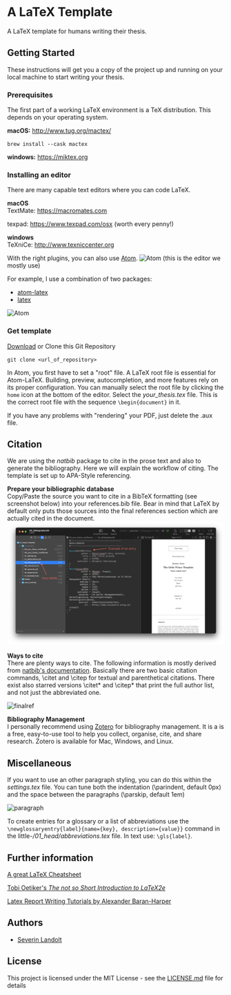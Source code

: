 # A LaTeX Template

A LaTeX template for humans writing their thesis.

## Getting Started

These instructions will get you a copy of the project up and running on your local machine to start writing your thesis.

### Prerequisites
The first part of a working LaTeX environment is a TeX distribution. This depends on your operating system.  

**macOS:**
http://www.tug.org/mactex/

```console
brew install --cask mactex
```


**windows:**
https://miktex.org

### Installing an editor

There are many capable text editors where you can code LaTeX.

**macOS**\
TextMate: https://macromates.com

texpad: https://www.texpad.com/osx (worth every penny!)

**windows**\
TeXniCe: http://www.texniccenter.org

With the right plugins, you can also use [Atom](https://atom.io).
![Atom](https://raw.githubusercontent.com/severinlandolt/latex-thesis-template/master/images/atom01.png) (this is the editor we mostly use)

For example, I use a combination of two packages:

- [atom-latex](https://atom.io/packages/atom-latex)
- [latex](https://atom.io/packages/latex)

![Atom](https://raw.githubusercontent.com/severinlandolt/latex-thesis-template/master/images/atom-packages.png)

### Get template

[Download](https://github.com/severinlandolt/latex-thesis-template/archive/master.zip) or Clone this Git Repository

```
git clone <url_of_repository>
```

In Atom, you first have to set a "root" file. A LaTeX root file is essential for Atom-LaTeX. Building, preview, autocompletion, and more features rely on its proper configuration. You can manually select the root file by clicking the `home` icon at the bottom of the editor. Select the *your_thesis.tex* file. This is the correct root file with the sequence `\begin{document}` in it.

If you have any problems with "rendering" your PDF, just delete the .aux file.

## Citation

We are using the _natbib_ package to cite in the prose text and also to generate the bibliography. Here we will explain the workflow of citing. The template is set up to APA-Style referencing.

**Prepare your bibliographic database**\
Copy/Paste the source you want to cite in a BibTeX formatting (see screenshot below) into your references.bib file. Bear in mind that LaTeX by default only puts those sources into the final references section which are actually cited in the document.
![references01](https://raw.githubusercontent.com/severinlandolt/latex-thesis-template/master/images/references01.png)

**Ways to cite**\
There are plenty ways to cite. The following information is mostly derived from [natbib's documentation](https://ctan.org/pkg/natbib?lang=de). Basically there are two basic citation commands, \citet and \citep for textual and parenthetical citations. There exist also starred versions \citet* and \citep* that print the full author list, and not just the abbreviated one.<br>

![finalref](https://raw.githubusercontent.com/severinlandolt/latex-thesis-template/master/images/finalref3.png)

**Bibliography Management**\
I personally recommend using [Zotero](https://www.zotero.org/) for bibliography management. It is a is a free, easy-to-use tool to help you
collect, organise, cite, and share research. Zotero is available for Mac, Windows, and Linux.

## Miscellaneous

If you want to use an other paragraph styling, you can do this within the _settings.tex_ file. You can tune both the indentation (\parindent, default 0px) and the space between the paragraphs (\parskip, default 1em)

![paragraph](https://raw.githubusercontent.com/severinlandolt/latex-thesis-template/master/images/paragraph.png)

To create entries for a glossary or a list of abbreviations use the `\newglossaryentry{label}{name={key}, description={value}}` command in the little-_/01_head/abbreviations.tex_ file. In text use: `\gls{label}`.


## Further information

[A great LaTeX Cheatsheet](https://wch.github.io/latexsheet/)

[Tobi Oetiker's *The not so Short Introduction to LaTeX2e*](https://tobi.oetiker.ch/lshort/lshort.pdf)

[Latex Report Writing Tutorials by Alexander Baran-Harper](https://www.youtube.com/watch?v=FXujG7c9p8g&list=PLNnwglGGYoTtW7o4PHFOSWGevcdFa3v3D)

## Authors

* [Severin Landolt](https://github.com/severinlandolt)

## License

This project is licensed under the MIT License - see the [LICENSE.md](https://github.com/severinlandolt/latex-thesis-template/blob/master/LICENSE) file for details
